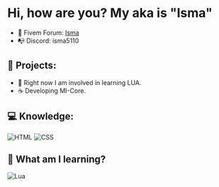 # Hi, how are you? My aka is "Isma"

- 🪼 Fivem Forum: <a href="https://forum.cfx.re/u/mrisma">Isma</a>
- 📭 Discord: isma5110

## 🔐 Projects:

- 📍 Right now I am involved in learning LUA.
- ☕ Developing MI-Core.



## 💻 Knowledge:

![HTML](https://shields.io/badge/HTML-f06529?logo=html5&logoColor=white&labelColor=f06529)
![CSS](https://img.shields.io/badge/CSS-1572B6?style=for-the-badge&logo=css3&logoColor=white)

## 🎈 What am I learning?
![Lua](https://img.shields.io/badge/lua-%232C2D72.svg?style=for-the-badge&logo=lua&logoColor=white)
